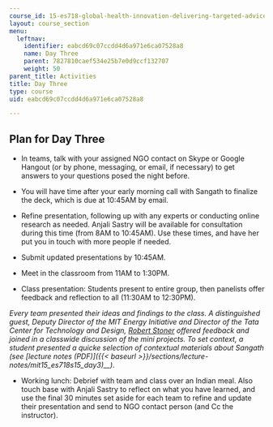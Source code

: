 ```yaml
---
course_id: 15-es718-global-health-innovation-delivering-targeted-advice-to-an-organization-in-the-field-spring-2015
layout: course_section
menu:
  leftnav:
    identifier: eabcd69c07ccdd4d6a971e6ca07528a8
    name: Day Three
    parent: 7827810caef534e25b7e0d9ccf132707
    weight: 50
parent_title: Activities
title: Day Three
type: course
uid: eabcd69c07ccdd4d6a971e6ca07528a8

---
```


Plan for Day Three
------------------

*   In teams, talk with your assigned NGO contact on Skype or Google Hangout (or by phone, messaging, or email, if necessary) to get answers to your questions posed the night before.
*   You will have time after your early morning call with Sangath to finalize the deck, which is due at 10:45AM by email.
*   Refine presentation, following up with any experts or conducting online research as needed. Anjali Sastry will be available for consultation during this time (from 8AM to 10:45AM). Use these times, and have her put you in touch with more people if needed.
*   Submit updated presentations by 10:45AM.

*   Meet in the classroom from 11AM to 1:30PM.
*   Class presentation: Students present to entire group, then panelists offer feedback and reflection to all (11:30AM to 12:30PM).

_Every team presented their ideas and findings to the class. A distinguished guest, Deputy Director of the MIT Energy Initiative and Director of the Tata Center for Technology and Design,_ [_Robert Stoner_](https://tatacenter.mit.edu/team/robert-stoner/) _offered feedback and joined in a classwide discussion of the mini projects. To set context, a student presented a quicke selection of contextual materials about Sangath (see_ _[lecture notes (PDF)]({{< baseurl >}}/sections/lecture-notes/mit15_es718s15_day3)__)._

*   Working lunch: Debrief with team and class over an Indian meal. Also touch base with Anjali Sastry to reflect on what you have learned, and use the final 30 minutes set aside for each team to refine and update their presentation and send to NGO contact person (and Cc the instructor).